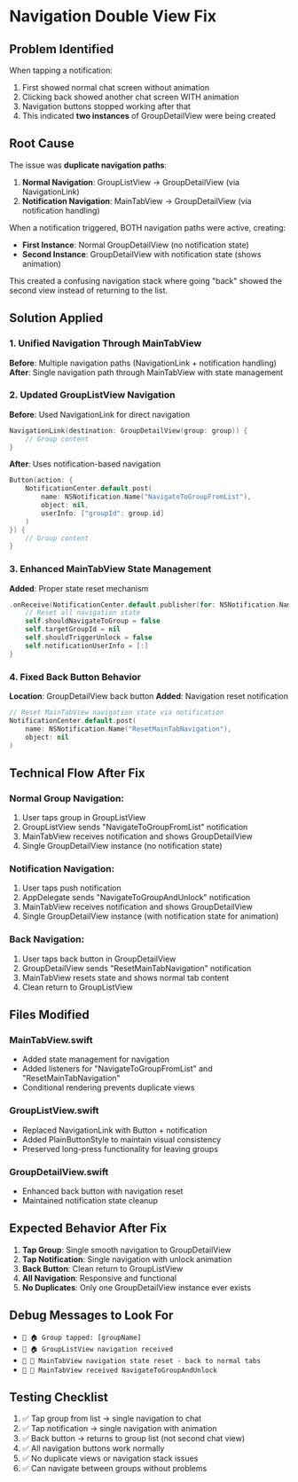 # Navigation Double View Fix

## Problem Identified
When tapping a notification:
1. First showed normal chat screen without animation
2. Clicking back showed another chat screen WITH animation  
3. Navigation buttons stopped working after that
4. This indicated **two instances** of GroupDetailView were being created

## Root Cause
The issue was **duplicate navigation paths**:

1. **Normal Navigation**: GroupListView → GroupDetailView (via NavigationLink)
2. **Notification Navigation**: MainTabView → GroupDetailView (via notification handling)

When a notification triggered, BOTH navigation paths were active, creating:
- **First Instance**: Normal GroupDetailView (no notification state)
- **Second Instance**: GroupDetailView with notification state (shows animation)

This created a confusing navigation stack where going "back" showed the second view instead of returning to the list.

## Solution Applied

### 1. Unified Navigation Through MainTabView
**Before**: Multiple navigation paths (NavigationLink + notification handling)
**After**: Single navigation path through MainTabView with state management

### 2. Updated GroupListView Navigation
**Before**: Used NavigationLink for direct navigation
```swift
NavigationLink(destination: GroupDetailView(group: group)) {
    // Group content
}
```

**After**: Uses notification-based navigation
```swift
Button(action: {
    NotificationCenter.default.post(
        name: NSNotification.Name("NavigateToGroupFromList"),
        object: nil,
        userInfo: ["groupId": group.id]
    )
}) {
    // Group content
}
```

### 3. Enhanced MainTabView State Management
**Added**: Proper state reset mechanism
```swift
.onReceive(NotificationCenter.default.publisher(for: NSNotification.Name("ResetMainTabNavigation"))) { _ in
    // Reset all navigation state
    self.shouldNavigateToGroup = false
    self.targetGroupId = nil
    self.shouldTriggerUnlock = false
    self.notificationUserInfo = [:]
}
```

### 4. Fixed Back Button Behavior
**Location**: GroupDetailView back button
**Added**: Navigation reset notification
```swift
// Reset MainTabView navigation state via notification
NotificationCenter.default.post(
    name: NSNotification.Name("ResetMainTabNavigation"),
    object: nil
)
```

## Technical Flow After Fix

### Normal Group Navigation:
1. User taps group in GroupListView
2. GroupListView sends "NavigateToGroupFromList" notification
3. MainTabView receives notification and shows GroupDetailView
4. Single GroupDetailView instance (no notification state)

### Notification Navigation:
1. User taps push notification
2. AppDelegate sends "NavigateToGroupAndUnlock" notification  
3. MainTabView receives notification and shows GroupDetailView
4. Single GroupDetailView instance (with notification state for animation)

### Back Navigation:
1. User taps back button in GroupDetailView
2. GroupDetailView sends "ResetMainTabNavigation" notification
3. MainTabView resets state and shows normal tab content
4. Clean return to GroupListView

## Files Modified

### MainTabView.swift
- Added state management for navigation
- Added listeners for "NavigateToGroupFromList" and "ResetMainTabNavigation"
- Conditional rendering prevents duplicate views

### GroupListView.swift  
- Replaced NavigationLink with Button + notification
- Added PlainButtonStyle to maintain visual consistency
- Preserved long-press functionality for leaving groups

### GroupDetailView.swift
- Enhanced back button with navigation reset
- Maintained notification state cleanup

## Expected Behavior After Fix

1. **Tap Group**: Single smooth navigation to GroupDetailView
2. **Tap Notification**: Single navigation with unlock animation  
3. **Back Button**: Clean return to GroupListView
4. **All Navigation**: Responsive and functional
5. **No Duplicates**: Only one GroupDetailView instance ever exists

## Debug Messages to Look For

- `📱 🏠 Group tapped: [groupName]`
- `📱 🏠 GroupListView navigation received`
- `🔔 🔄 MainTabView navigation state reset - back to normal tabs`
- `🔔 🎯 MainTabView received NavigateToGroupAndUnlock`

## Testing Checklist

1. ✅ Tap group from list → single navigation to chat
2. ✅ Tap notification → single navigation with animation
3. ✅ Back button → returns to group list (not second chat view)
4. ✅ All navigation buttons work normally
5. ✅ No duplicate views or navigation stack issues
6. ✅ Can navigate between groups without problems 